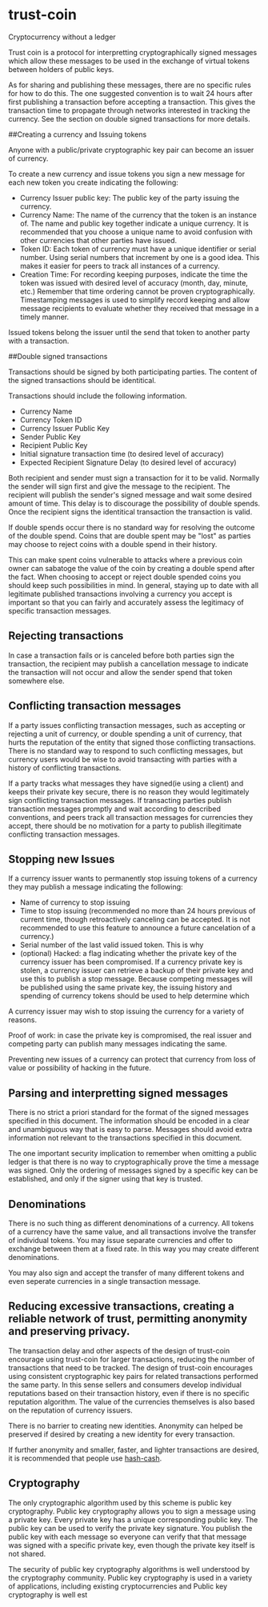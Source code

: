 # trust-coin
Cryptocurrency without a ledger

Trust coin is a protocol for interpretting cryptographically signed messages which allow these messages to be used in the exchange of virtual tokens between holders of public keys.

As for sharing and publishing these messages, there are no specific rules for how to do this.  The one suggested convention is to wait 24 hours after first publishing a transaction before accepting a transaction.  This gives the transaction time to propagate through networks interested in tracking the currency.  See the section on double signed transactions for more details.


##Creating a currency and Issuing tokens

Anyone with a public/private cryptographic key pair can become an issuer of currency.

To create a new currency and issue tokens you sign a new message for each new token you create indicating the following:

  * Currency Issuer public key: The public key of the party issuing the currency.
  * Currency Name: The name of the currency that the token is an instance of.  The name and public key together indicate a unique currency.  It is recommended that you choose a unique name to avoid confusion with other currencies that other parties have issued.
  * Token ID: Each token of currency must have a unique identifier or serial number.  Using serial numbers that increment by one is a good idea.  This makes it easier for peers to track all instances of a currency.
  * Creation Time: For recording keeping purposes, indicate the time the token was issued with desired level of accuracy (month, day, minute, etc.) Remember that time ordering cannot be proven cryptographically. Timestamping messages is used to simplify record keeping and allow message recipients to evaluate whether they received that message in a timely manner.

Issued tokens belong the issuer until the send that token to another party with a transaction.


##Double signed transactions

Transactions should be signed by both participating parties.  The content of the signed transactions should be identitical.

Transactions should include the following information.
  * Currency Name
  * Currency Token ID
  * Currency Issuer Public Key
  * Sender Public Key
  * Recipient Public Key
  * Initial signature transaction time (to desired level of accuracy)
  * Expected Recipient Signature Delay (to desired level of accuracy)

Both recipient and sender must sign a transaction for it to be valid.  Normally the sender will sign first and give the message to the recipient.  The recipient will publish the sender's signed message and wait some desired amount of time.  This delay is to discourage the possibility of double spends.  Once the recipient signs the identitical transaction the transaction is valid.

If double spends occur there is no standard way for resolving the outcome of the double spend.  Coins that are double spent may be "lost" as parties may choose to reject coins with a double spend in their history.

This can make spent coins vulnerable to attacks where a previous coin owner can sabatoge the value of the coin by creating a double spend after the fact.  When choosing to accept or reject double spended coins you should keep such possibilities in mind.  In general, staying up to date with all legitimate published transactions involving a currency you accept is important so that you can fairly and accurately assess the legitimacy of specific transaction messages.

## Rejecting transactions

In case a transaction fails or is canceled before both parties sign the transaction, the recipient may publish a cancellation message to indicate the transaction will not occur and allow the sender spend that token somewhere else.

## Conflicting transaction messages

If a party issues conflicting transaction messages, such as accepting or rejecting a unit of currency, or double spending a unit of currency, that hurts the reputation of the entity that signed those conflicting transactions.  There is no standard way to respond to such conflicting messages, but currency users would be wise to avoid transacting with parties with a history of conflicting transactions.

If a party tracks what messages they have signed(ie using a client) and keeps their private key secure, there is no reason they would legitimately sign conflicting transaction messages.  If transacting parties publish transaction messages promptly and wait according to described conventions, and peers track all transaction messages for currencies they accept, there should be no motivation for a party to publish illegitimate conflicting transaction messages.

## Stopping new Issues

If a currency issuer wants to permanently stop issuing tokens of a currency they may publish a message indicating the following:

 * Name of currency to stop issuing
 * Time to stop issuing (recommended no more than 24 hours previous of current time, though retroactively canceling can be accepted.  It is not recommended to use this feature to announce a future cancelation of a currency.)
 * Serial number of the last valid issued token. This is why
 * (optional) Hacked: a flag indicating whether the private key of the currency issuer has been compromised.  If a currency private key is stolen, a currency issuer can retrieve a backup of their private key and use this to publish a stop message.  Because competing messages will be published using the same private key, the issuing history and spending of currency tokens should be used to help determine which 

A currency issuer may wish to stop issuing the currency for a variety of reasons.

Proof of work: in case the private key is compromised, the real issuer and competing party can publish many messages indicating the same.

Preventing new issues of a currency can protect that currency from loss of value or possibility of hacking in the future.


## Parsing and interpretting signed messages

There is no strict a priori standard for the format of the signed messages specified in this document.  The information should be encoded in a clear and unambiguous way that is easy to parse.  Messages should avoid extra information not relevant to the transactions specified in this document.

The one important security implication to remember when omitting a public ledger is that there is no way to cryptographically prove the time a message was signed.  Only the ordering of messages signed by a specific key can be established, and only if the signer using that key is trusted.


## Denominations

There is no such thing as different denominations of a currency.  All tokens of a currency have the same value, and all transactions involve the transfer of individual tokens.  You may issue separate currencies and offer to exchange between them at a fixed rate.  In this way you may create different denominations.

You may also sign and accept the transfer of many different tokens and even seperate currencies in a single transaction message.

## Reducing excessive transactions, creating a reliable network of trust, permitting anonymity and preserving privacy.

The transaction delay and other aspects of the design of trust-coin encourage using trust-coin for larger transactions, reducing the number of transactions that need to be tracked.  The design of trust-coin encourages using consistent cryptographic key pairs for related transactions performed the same party.  In this sense sellers and consumers develop individual reputations based on their transaction history, even if there is no specific reputation algorithm.  The value of the currencies themselves is also based on the reputation of currency issuers.

There is no barrier to creating new identities.  Anonymity can helped be preserved if desired by creating a new identity for every transaction.

If further anonymity and smaller, faster, and lighter transactions are desired, it is recommended that people use [hash-cash](http://github.com/derekmc/hash-cash).

## Cryptography

The only cryptographic algorithm used by this scheme is public key cryptography.  Public key cryptography allows you to sign a message using a private key.  Every private key has a unique corresponding public key.  The public key can be used to verify the private key signature.  You publish the public key with each message so everyone can verify that that message was signed with a specific private key, even though the private key itself is not shared.

The security of public key cryptography algorithms is well understood by the cryptography community.  Public key cryptography is used in a variety of applications, including existing cryptocurrencies and 
Public key cryptography is well est
